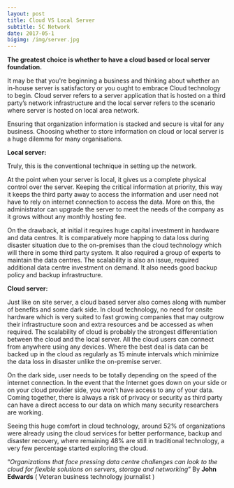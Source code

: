 ```yaml
---
layout: post
title: Cloud VS Local Server 
subtitle: 5C Network
date: 2017-05-1
bigimg: /img/server.jpg
---
```


**The greatest choice is whether to have a cloud based or local server foundation.**

It may be that you're beginning a business and thinking about whether an in-house server is satisfactory or you ought to embrace Cloud technology to begin. Cloud server refers to a server application that is hosted on a third party’s network infrastructure and the local server refers to the scenario where server is hosted on local area network. 

Ensuring that organization information is stacked and secure is vital for any business. Choosing whether to store information on cloud or local server is a huge dilemma for many organisations.

**Local server:**

Truly, this is the conventional technique in setting up the network. 

At the point when your server is local, it gives us a complete physical control over the server. Keeping the critical information at priority, this way it keeps the third party away to access the information and user need not have to rely on internet connection to access the data. More on this, the administrator can upgrade the server to meet the needs of the company as it grows without any monthly hosting fee.

On the drawback, at initial it requires huge capital investment in hardware and data centres. It is comparatively more happing to data loss during disaster situation due to the on-premises than the cloud technology which will there in some third party system. It also required a group of experts to maintain the data centres. The scalability is also an issue, required additional data centre investment on demand. It also needs good backup policy and backup infrastructure. 
  
**Cloud server:**

Just like on site server, a cloud based server also comes along with number of benefits and some dark side.  In cloud technology, no need for onsite hardware which is very suited to fast growing companies that may outgrow their infrastructure soon and extra resources and be accessed as when required. The scalability of cloud is probably the strongest differentiation between the cloud and the local server. All the cloud users can connect from anywhere using any devices. Where the best deal is data can be backed up in the cloud as regularly as 15 minute intervals which minimize the data loss in disaster unlike the on-premise server. 

On the dark side, user needs to be totally depending on the speed of the internet connection. In the event that the Internet goes down on your side or on your cloud provider side, you won't have access to any of your data. Coming together, there is always a risk of privacy or security as third party can have a direct access to our data on which many security researchers are working.

Seeing this huge comfort in cloud technology, around 52% of organizations were already using the cloud services for better performance, backup and disaster recovery, where remaining 48% are still in traditional technology, a very few percentage started exploring the cloud.  
   
“_Organizations that face pressing data centre challenges can look to the cloud for flexible solutions on servers, storage and networking_” By **John Edwards** ( Veteran business technology journalist )

